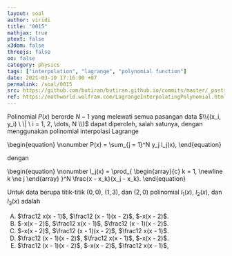 ```yaml
---
layout: soal
author: viridi
title: "0015"
mathjax: true
ptext: false
x3dom: false
threejs: false
oo: false
category: physics
tags: ["interpolation", "lagrange", "polynomial function"]
date: 2021-03-10 17:16:00 +07
permalink: /soal/0015
src: https://github.com/butiran/butiran.github.io/commits/master/_posts/soal/01/2021-03-10-list-square-fitting.md
ref: https://mathworld.wolfram.com/LagrangeInterpolatingPolynomial.html
---
```

Polinomial $P(x)$ berorde $N-1$ yang melewati semua pasangan data $\\{(x_i, y_i) \ \| \ i = 1, 2, \dots, N \\}$ dapat diperoleh, salah satunya, dengan menggunakan polinomial interpolasi Lagrange

\begin{equation} \nonumber
P(x) = \sum_{j = 1}^N y_j l_j(x),
\end{equation}

dengan

\begin{equation} \nonumber
l_j(x) = \prod_{
\begin{array}{c}
k = 1, \newline
k \ne j
\end{array}
}^N \frac{x - x_k}{x_j - x_k}.
\end{equation}

Untuk data berupa titik-titik $(0, 0)$, $(1, 3)$, dan $(2, 0)$ polinomial $l_1(x)$, $l_2(x)$, dan $l_3(x)$ adalah

<ol type="A">

<li>$\frac12 x(x - 1)$, $\frac12 (x - 1)(x - 2)$, $-x(x - 2)$.
<li>$-x(x - 2)$, $\frac12 x(x - 1)$, $\frac12 (x - 1)(x - 2)$.
<li>$-x(x - 2)$, $\frac12 (x - 1)(x - 2)$, $\frac12 x(x - 1)$.
<li>$\frac12 (x - 1)(x - 2)$, $\frac12 x(x - 1)$, $-x(x - 2)$.
<li>$\frac12 (x - 1)(x - 2)$, $-x(x - 2)$, $\frac12 x(x - 1)$,


